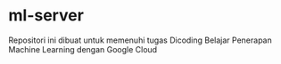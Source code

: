 # ml-server
Repositori ini dibuat untuk memenuhi tugas Dicoding Belajar Penerapan Machine Learning dengan Google Cloud
